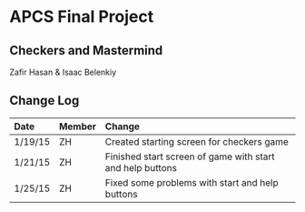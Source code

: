 APCS Final Project
=======================
Checkers and Mastermind
-----------------------
Zafir Hasan & Isaac Belenkiy

Change Log
----------
| Date    | Member   | Change     |
|:--------|:---------|:-----------|
| 1/19/15 | ZH       |Created starting screen for checkers game|
| 1/21/15 | ZH       |Finished start screen of game with start and help buttons| 
| 1/25/15 | ZH       |Fixed some problems with start and help buttons|




